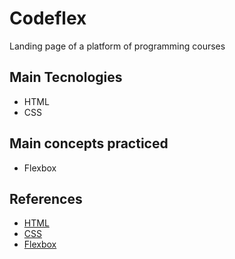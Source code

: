 # Codeflex

Landing page of a platform of programming courses

## Main Tecnologies

- HTML
- CSS

## Main concepts practiced

- Flexbox

## References

- [HTML](https://developer.mozilla.org/pt-BR/docs/Web/HTML)
- [CSS](https://developer.mozilla.org/pt-BR/docs/Web/CSS)
- [Flexbox](https://developer.mozilla.org/en-US/docs/Learn/CSS/CSS_layout/Flexbox)
